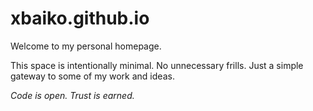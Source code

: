 # xbaiko.github.io

Welcome to my personal homepage.

This space is intentionally minimal. No unnecessary frills. Just a simple gateway to some of my work and ideas.

_Code is open. Trust is earned._
